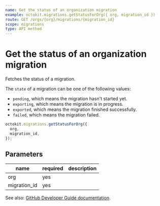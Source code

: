 ```yaml
---
name: Get the status of an organization migration
example: octokit.migrations.getStatusForOrg({ org, migration_id })
route: GET /orgs/{org}/migrations/{migration_id}
scope: migrations
type: API method
---
```


# Get the status of an organization migration

Fetches the status of a migration.

The `state` of a migration can be one of the following values:

- `pending`, which means the migration hasn't started yet.
- `exporting`, which means the migration is in progress.
- `exported`, which means the migration finished successfully.
- `failed`, which means the migration failed.

```js
octokit.migrations.getStatusForOrg({
  org,
  migration_id,
});
```

## Parameters

<table>
  <thead>
    <tr>
      <th>name</th>
      <th>required</th>
      <th>description</th>
    </tr>
  </thead>
  <tbody>
    <tr><td>org</td><td>yes</td><td>

</td></tr>
<tr><td>migration_id</td><td>yes</td><td>

</td></tr>
  </tbody>
</table>

See also: [GitHub Developer Guide documentation](https://developer.github.com/v3/migrations/orgs/#get-the-status-of-an-organization-migration).

